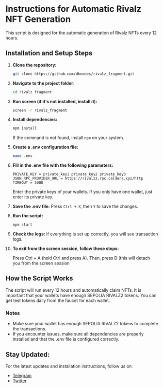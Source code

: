 # Instructions for Automatic Rivalz NFT Generation

This script is designed for the automatic generation of Rivalz NFTs every 12 hours.

## Installation and Setup Steps

1. **Clone the repository:**
    ```bash
    git clone https://github.com/dknodes/rivalz_fragment.git
    ```

2. **Navigate to the project folder:**
    ```bash
    cd rivalz_fragment
    ```

3. **Run screen (if it's not installed, install it):**
    ```bash
    screen -r rivalz_fragment
    ```

4. **Install dependencies:**
    ```bash
    npm install
    ```
    If the command is not found, install `npm` on your system.

5. **Create a .env configuration file:**
    ```bash
    nano .env
    ```

6. **Fill in the .env file with the following parameters:**
    ```plaintext
    PRIVATE_KEY = private_key1 private_key2 private_key3
    JSON_RPC_PROVIDER_URL = https://rivalz2.rpc.caldera.xyz/http
    TIMEOUT = 5000
    ```
    Enter the private keys of your wallets. If you only have one wallet, just enter its private key.

7. **Save the .env file:**
    Press `Ctrl + X`, then `Y` to save the changes.

8. **Run the script:**
    ```bash
    npm start
    ```

9. **Check the logs:**
    If everything is set up correctly, you will see transaction logs.

10. **To exit from the screen session, follow these steps:**

    Press Ctrl + A (hold Ctrl and press A).
    Then, press D (this will detach you from the screen session

## How the Script Works

The script will run every 12 hours and automatically claim NFTs. It is important that your wallets have enough SEPOLIA RIVALZ2 tokens. You can get test tokens daily from the faucet for each wallet.

### Notes
- Make sure your wallet has enough SEPOLIA RIVALZ2 tokens to complete the transactions.
- If you encounter issues, make sure all dependencies are properly installed and that the .env file is configured correctly.

## Stay Updated:

For the latest updates and installation instructions, follow us on:
- [Telegram](https://t.me/dknodes)
- [Twitter](https://twitter.com/dknodes)
